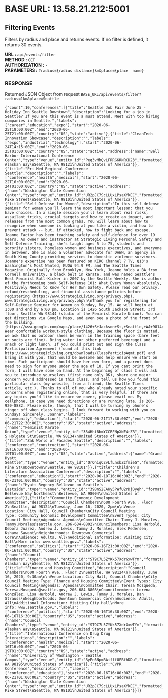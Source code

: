 
# BASE URL: 13.58.21.212:5001

## Filtering Events
Filters by radius and place and returns events. If no filter is defined, it returns 30 events.

**URL :** `api/events/filter`<br>
**METHOD :** `GET`<br>
**AUTHORIZATION :** `-`<br>
**PARAMETERS :** `?radius={radius distance}km&place={place  name}`
### RESPONSE
Returned JSON Object from request `BASE_URL/api/events/filter?radius=1km&place=Seattle`

    {"count":10,"conferences":[{"title":"Seattle Job Fair June 25 - Holiday Inn Seattle Downtown","description":"Looking for a job in Seattle? If you are this event is a must attend. Meet with top hiring companies in Seattle.","labels":["career","education","expo"],"start":"2020-06-25T18:00:00Z","end":"2020-06-25T21:00:00Z","country":"US","state":"active"},{"title":"CleanTech Innovation Showcase","description":"","labels":["expo","industrial","technology"],"start":"2020-06-24T14:15:00Z","end":"2020-06-25T01:00:00Z","country":"US","state":"active","address":{"name":"Bell Harbor International Conference Center","type":"venue","entity_id":"Peq3vMhQvLFRRGKRNRCD23","formatted_address":"2211 Alaskan Way\nSeattle, WA 98121\nUnited States of America"}},{"title":"Pri-Med Regional Conference Seattle","description":"","labels":["conference","health","medical"],"start":"2020-06-22T16:00:00Z","end":"2020-06-24T01:00:00Z","country":"US","state":"active","address":{"name":"Washington State Convention Center","type":"venue","entity_id":"UR2pJC7ScLLUxLPsaXYkEC","formatted_address":"705 Pike Street\nSeattle, WA 98101\nUnited States of America"}},{"title":"Self Defense for Women","description":"In this self-defense seminar for women you'll learn the most important lesson: that you have choices. In a single session you'll learn about real risks, assailant tricks, crucial targets and how to create an impact, and releases from the most common grabs. You will learn about how to recognize when someone is looking at you like a victim, and how to prevent attack -- but, if attacked, how to fight back and escape. Joanne Factor has been teaching safety and self-defense for over 19 years. As owner and instructor at Strategic Living Personal Safety and Self-Defense Training, she's taught ages 5 to 75, students and sorority sisters, homeless women and business executives, and everyone in between. She is also a volunteer advocate for DAWN, an agency in South King County providing services to domestic violence survivors. Joanne's expertise has been featured on KIRO Channel 7 TV, Q13's Washington's Most Wanted, KUOW 94.9 FM, and The Seattle Times Magazine. Originally from Brooklyn, New York, Joanne holds a BA from Cornell University, a black belt in karate, and was named Seattle's Best Feminist Butt-Kicker in 2007 by the Seattle Weekly. She is author of the forthcoming book Self-Defense 101: What Every Woman Absolutely, Positively Needs to Know for Her Own Safety. Please read our privacy, refund/rescheduling, and financial assistance policies before registering (https://www.StrategicLiving.org/privacy.php). www.StrategicLiving.org/privacy.php\n\nThank you for registering for Self-Defense Seminar for Women on Sunday, May 15. We will begin at 1:00 and end by 6:00 pm. Location is 1426 South Jackson Street, 3rd floor, Seattle WA 98144 (studio of the Feminist Karate Union). You can get directions via Google Maps, and even see a photo of the front of the building. (https://www.google.com/maps/place/1426+S+Jackson+St,+Seattle,+WA+98144/@47.5995118,-122.3149525,17z/data=!3m1!4b1!4m2!3m1!1s0x54906ac00ad8a149:0x837cd9ae00984812) Wear comfortable workout-style clothing. Because the floor is matted, we ask that no outdoor shoes be worn in the training space (bare feet or socks are fine). Bring water (or other preferred beverage) and a snack or light lunch. If you could print out and sign the Class Participation Agreement (found at this link http://www.strategicliving.org/downloads/ClassParticipAgmt.pdf) and bring it with you, that would be awesome and help ensure we start on time. Each participant should have her own form, and a parent does need to sign for anyone under the age of 18. If you cant print the form, I will have some on hand. At the beginning of class I will ask you to introduce yourselves (first name only OK), share one major concern you'd addressed in this class, and tell us how you found this particular class (my website, from a friend, the Seattle Times article, etc.). Thanks to all of you who already noted your specific concerns when registering online, that is very helpful. If there are any topics you'd like to ensure we cover, please email me. My cellphone, in case you need directions or are running late, is 206-920-8882. Please note, though, that I will be turning my phone's ringer off when class begins. I look forward to working with you on Sunday! Sincerely, Joanne","labels":["community","education"],"start":"2020-06-21T17:30:00Z","end":"2020-06-21T22:30:00Z","country":"US","state":"active","address":{"name":"Feminist Karate Union","type":"venue","entity_id":"334Hht8bmYCCBFNpXNE4rZB","formatted_address":"920 S Holgate St\nSeattle, WA 98134\nUnited States of America"}},{"title":"Zak World of Facades Seattle","description":"","labels":["conference","construction"],"start":"2020-06-18T16:00:00Z","end":"2020-06-19T01:00:00Z","country":"US","state":"active","address":{"name":"Grand Hyatt Seattle","type":"venue","entity_id":"QrQniqC2vLfLnsbZzfmieG","formatted_address":"721 Pine St\nDowntown\nSeattle, WA 98101"}},{"title":"Children's Literature Association Conference","description":"","labels":["conference","education"],"start":"2020-06-18T16:00:00Z","end":"2020-06-21T01:00:00Z","country":"US","state":"active","address":{"name":"Hyatt Regency Bellevue on Seattle's Eastside","type":"venue","entity_id":"398nS2EAKy5PWfU2rDjDyeh","formatted_address":"900 Bellevue Way Northeast\nBellevue, WA 98004\nUnited States of America"}},{"title":"Community Economic Development Committee","description":"Council Chambers\n600 Fourth Ave., Floor 2\nSeattle, WA 98124\nTuesday, June 16, 2020, 2pm\n\nVenue Location: City Hall, Council Chamber\nCity Council Meeting Type: Community Economic Development Committee\nEvent Types: City Council Meeting\nAgendas: Agendas\nCommittee Chair: Tammy J. Morales, Tammy.Morales@seattle.gov, 206-684-8802\nCouncilmembers: Lisa Herbold, Debora Juarez, Andrew J. Lewis, Tammy J. Morales, Alex Pedersen, Kshama Sawant\nNeighborhoods: Downtown Commercial Core\nAudience: Adults, All\nAdditional Information: Visiting City Hall\nMore info: www.seattle.gov…","labels":["conference","politics"],"start":"2020-06-16T21:00:00Z","end":"2020-06-16T21:00:00Z","country":"US","state":"active","address":{"name":"Council Chambers","type":"venue","entity_id":"ST9C7L5ZYKk57XdrGxwTYm","formatted_address":"2200 Alaskan Way\nSeattle, WA 98121\nUnited States of America"}},{"title":"Finance and Housing Committee","description":"Council Chambers\n600 Fourth Ave., Floor 2\nSeattle, WA 98124\nTuesday, June 16, 2020, 9:30am\n\nVenue Location: City Hall, Council Chamber\nCity Council Meeting Type: Finance and Housing Committee\nEvent Types: City Council Meeting\nAgendas: Agendas\nCommittee Chair: Teresa Mosqueda, Teresa.Mosqueda@seattle.gov, 206-684-8808\nCouncilmembers: Lorena González, Lisa Herbold, Andrew J. Lewis, Tammy J. Morales, Dan Strauss\nNeighborhoods: Downtown Commercial Core\nAudience: Adults, All\nAdditional Information: Visiting City Hall\nMore info: www.seattle.gov…","labels":["conference","politics"],"start":"2020-06-16T16:30:00Z","end":"2020-06-16T16:30:00Z","country":"US","state":"active","address":{"name":"Council Chambers","type":"venue","entity_id":"ST9C7L5ZYKk57XdrGxwTYm","formatted_address":"2200 Alaskan Way\nSeattle, WA 98121\nUnited States of America"}},{"title":"International Conference on Drug Drug Interactions","description":"","labels":["conference","health","medical"],"start":"2020-06-16T16:00:00Z","end":"2020-06-19T01:00:00Z","country":"US","state":"active","address":{"name":"University of Washington - Seattle Campus","type":"venue","entity_id":"8yEn6NpmBAifff8FBfhDDu","formatted_address":"Seattle, WA 98195\nUnited States of America"}},{"title":"CVPR Conference","description":"","labels":["conference","education"],"start":"2020-06-16T16:00:00Z","end":"2020-06-21T01:00:00Z","country":"US","state":"active","address":{"name":"Washington State Convention Center","type":"venue","entity_id":"UR2pJC7ScLLUxLPsaXYkEC","formatted_address":"705 Pike Street\nSeattle, WA 98101\nUnited States of America"}}]}

